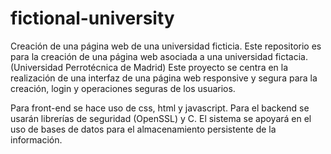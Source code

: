 # fictional-university
Creación de una página web de una universidad ficticia.
Este repositorio es para la creación de una página web asociada a una universidad fictacia. (Universidad Perrotécnica de Madrid) Este proyecto se centra en la realización de una interfaz de una página web responsive y segura para la creación, login y operaciones seguras de los usuarios. 

Para front-end se hace uso de css, html y javascript.
Para el backend se usarán librerías de seguridad (OpenSSL) y C. 
El sistema se apoyará en el uso de bases de datos para el almacenamiento persistente de la información. 
